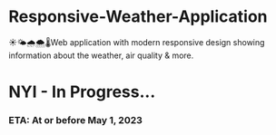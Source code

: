 # Responsive-Weather-Application
☀️🌤️🌧️🌨️🌡️Web application with modern responsive design showing information about the weather, air quality &amp; more.

# NYI - In Progress...
### ETA: At or before May 1, 2023
